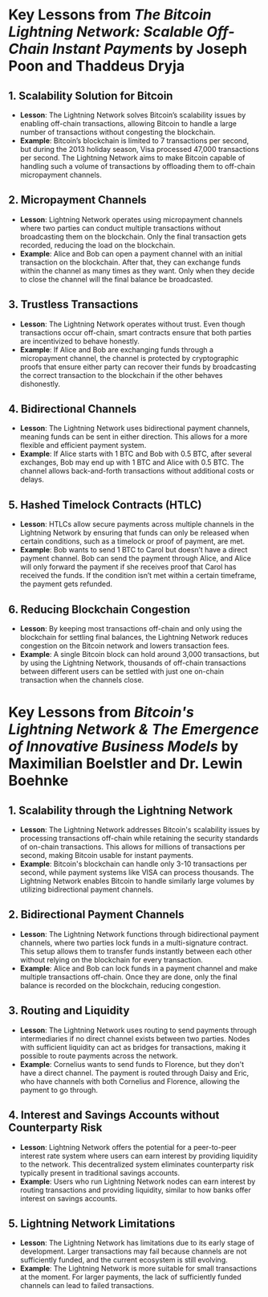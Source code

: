 # Key Lessons from *The Bitcoin Lightning Network: Scalable Off-Chain Instant Payments* by Joseph Poon and Thaddeus Dryja

## 1. Scalability Solution for Bitcoin
- **Lesson**: The Lightning Network solves Bitcoin’s scalability issues by enabling off-chain transactions, allowing Bitcoin to handle a large number of transactions without congesting the blockchain.
- **Example**: Bitcoin’s blockchain is limited to 7 transactions per second, but during the 2013 holiday season, Visa processed 47,000 transactions per second. The Lightning Network aims to make Bitcoin capable of handling such a volume of transactions by offloading them to off-chain micropayment channels.

## 2. Micropayment Channels
- **Lesson**: Lightning Network operates using micropayment channels where two parties can conduct multiple transactions without broadcasting them on the blockchain. Only the final transaction gets recorded, reducing the load on the blockchain.
- **Example**: Alice and Bob can open a payment channel with an initial transaction on the blockchain. After that, they can exchange funds within the channel as many times as they want. Only when they decide to close the channel will the final balance be broadcasted.

## 3. Trustless Transactions
- **Lesson**: The Lightning Network operates without trust. Even though transactions occur off-chain, smart contracts ensure that both parties are incentivized to behave honestly.
- **Example**: If Alice and Bob are exchanging funds through a micropayment channel, the channel is protected by cryptographic proofs that ensure either party can recover their funds by broadcasting the correct transaction to the blockchain if the other behaves dishonestly.

## 4. Bidirectional Channels
- **Lesson**: The Lightning Network uses bidirectional payment channels, meaning funds can be sent in either direction. This allows for a more flexible and efficient payment system.
- **Example**: If Alice starts with 1 BTC and Bob with 0.5 BTC, after several exchanges, Bob may end up with 1 BTC and Alice with 0.5 BTC. The channel allows back-and-forth transactions without additional costs or delays.

## 5. Hashed Timelock Contracts (HTLC)
- **Lesson**: HTLCs allow secure payments across multiple channels in the Lightning Network by ensuring that funds can only be released when certain conditions, such as a timelock or proof of payment, are met.
- **Example**: Bob wants to send 1 BTC to Carol but doesn’t have a direct payment channel. Bob can send the payment through Alice, and Alice will only forward the payment if she receives proof that Carol has received the funds. If the condition isn’t met within a certain timeframe, the payment gets refunded.

## 6. Reducing Blockchain Congestion
- **Lesson**: By keeping most transactions off-chain and only using the blockchain for settling final balances, the Lightning Network reduces congestion on the Bitcoin network and lowers transaction fees.
- **Example**: A single Bitcoin block can hold around 3,000 transactions, but by using the Lightning Network, thousands of off-chain transactions between different users can be settled with just one on-chain transaction when the channels close.
# Key Lessons from *Bitcoin's Lightning Network & The Emergence of Innovative Business Models* by Maximilian Boelstler and Dr. Lewin Boehnke

## 1. Scalability through the Lightning Network
- **Lesson**: The Lightning Network addresses Bitcoin's scalability issues by processing transactions off-chain while retaining the security standards of on-chain transactions. This allows for millions of transactions per second, making Bitcoin usable for instant payments.
- **Example**: Bitcoin's blockchain can handle only 3-10 transactions per second, while payment systems like VISA can process thousands. The Lightning Network enables Bitcoin to handle similarly large volumes by utilizing bidirectional payment channels.

## 2. Bidirectional Payment Channels
- **Lesson**: The Lightning Network functions through bidirectional payment channels, where two parties lock funds in a multi-signature contract. This setup allows them to transfer funds instantly between each other without relying on the blockchain for every transaction.
- **Example**: Alice and Bob can lock funds in a payment channel and make multiple transactions off-chain. Once they are done, only the final balance is recorded on the blockchain, reducing congestion.

## 3. Routing and Liquidity
- **Lesson**: The Lightning Network uses routing to send payments through intermediaries if no direct channel exists between two parties. Nodes with sufficient liquidity can act as bridges for transactions, making it possible to route payments across the network.
- **Example**: Cornelius wants to send funds to Florence, but they don't have a direct channel. The payment is routed through Daisy and Eric, who have channels with both Cornelius and Florence, allowing the payment to go through.

## 4. Interest and Savings Accounts without Counterparty Risk
- **Lesson**: Lightning Network offers the potential for a peer-to-peer interest rate system where users can earn interest by providing liquidity to the network. This decentralized system eliminates counterparty risk typically present in traditional savings accounts.
- **Example**: Users who run Lightning Network nodes can earn interest by routing transactions and providing liquidity, similar to how banks offer interest on savings accounts.

## 5. Lightning Network Limitations
- **Lesson**: The Lightning Network has limitations due to its early stage of development. Larger transactions may fail because channels are not sufficiently funded, and the current ecosystem is still evolving.
- **Example**: The Lightning Network is more suitable for small transactions at the moment. For larger payments, the lack of sufficiently funded channels can lead to failed transactions.
   
